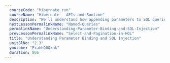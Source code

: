```yaml
---
  courseCode: "hibernate_run"
  courseName: "Hibernate - APIs and Runtime"
  description: "We'll understand how appending parameters to SQL queries causes SQL injection, and will learn how to use the Parameter Binding feature in Hibernate."
  nextLessonPermalinkName: "Named-Queries"
  permalinkName: "Understanding-Parameter-Binding-and-SQL-Injection"
  prevLessonPermalinkName: "Select-and-Pagination-in-HQL"
  title: "Understanding Parameter Binding and SQL Injection"
  unitSlNo: "2.3"
  youtube: "PiahhQ0Qkak"
  duration: 866
---
```

